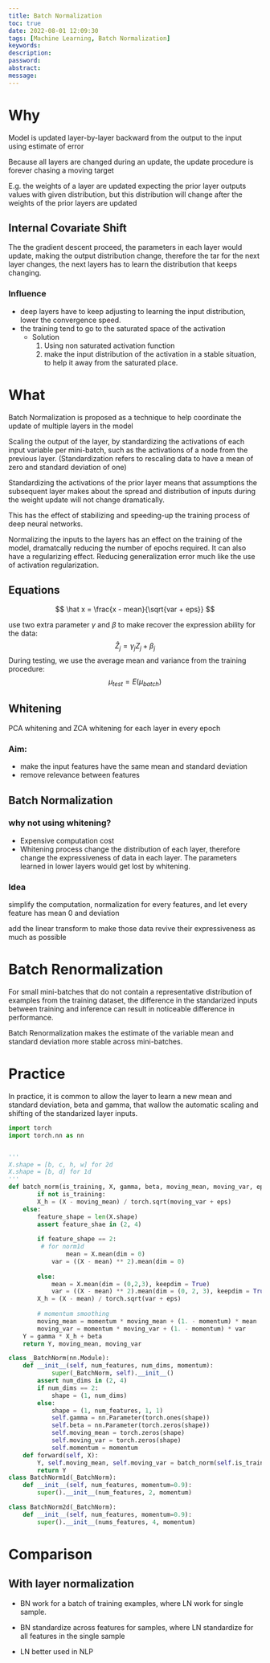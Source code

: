 ```yaml
---
title: Batch Normalization
toc: true
date: 2022-08-01 12:09:30
tags: [Machine Learning, Batch Normalization]
keywords:
description:
password:
abstract:
message:
---
```




# Why

Model is updated layer-by-layer backward from the output to the input using estimate of error

Because all layers are changed during an update, the update procedure is forever chasing a moving target

<!-- more -->

E.g. the weights of a layer are updated expecting the prior layer outputs values with given distribution, but this distribution will change after the weights of the prior layers are updated



## Internal Covariate Shift

The the gradient descent proceed, the parameters in each layer would update, making the output distribution change, therefore the tar for the next layer changes, the next layers has to learn the distribution that keeps changing.

### Influence

* deep layers have to keep adjusting to learning the input distribution, lower the convergence speed.
* the training tend to go to the saturated space of the activation
    * Solution
        1. Using non saturated activation function
        2. make the input distribution of the activation in a stable situation, to help it away from the saturated place.



# What

Batch Normalization is proposed as a technique to help coordinate the update of multiple layers in the model

Scaling the output of the layer, by standardizing the activations of each input variable per mini-batch, such as the activations of a node from the previous layer. (Standardization refers to rescaling data to have a mean of zero and standard deviation of one)

Standardizing the activations of the prior layer means that assumptions the subsequent layer makes about the spread and distribution of inputs during the weight update will not change dramatically. 

This has the effect of stabilizing and speeding-up the training process of deep neural networks.

Normalizing the inputs to the layers has an effect on the training of the model, dramatcally reducing the number of epochs required. It can also have a regularizing effect. Reducing generalization error much like the use of activation regularization.

## Equations

$$
\hat x = \frac{x - mean}{\sqrt{var + eps}} 
$$

use two extra parameter $\gamma$  and $\beta$ to make recover the expression ability for the data:
$$
\hat Z_j = \gamma_j Z_j + \beta_j
$$
During testing, we use the average mean and variance from the training procedure:
$$
\mu_{test} = E(\mu_{batch})
$$




## Whitening

PCA whitening and ZCA whitening for each layer in every epoch 

### Aim:

* make the input features have the same mean and standard deviation
* remove relevance between features

## Batch Normalization

### why not using whitening?

* Expensive computation cost
* Whitening process change the distribution of each layer, therefore change the expressiveness of data in each layer. The parameters learned in lower layers would get lost by whitening.



### Idea

simplify the computation, normalization for every features, and let every feature has mean 0 and deviation 

add the linear transform to make those data revive their expressiveness as much as possible



# Batch Renormalization

For small mini-batches that do not contain a representative distribution of examples from the training dataset, the difference in the standarized inputs between training and inference can result in noticeable difference in performance. 

Batch Renormalization makes the estimate of the variable mean and standard deviation more stable across mini-batches.





# Practice

In practice, it is common to allow the layer to learn a new mean and standard deviation, beta and gamma, that wallow the automatic scaling and shifting of the standarized layer inputs. 

```python
import torch
import torch.nn as nn


'''
X.shape = [b, c, h, w] for 2d
X.shape = [b, d] for 1d
'''
def batch_norm(is_training, X, gamma, beta, moving_mean, moving_var, eps, momentum):
		if not is_training:
      	X_h = (X - moving_mean) / torch.sqrt(moving_var + eps)
    else:
      	feature_shape = len(X.shape)
        assert feature_shae in (2, 4)
        
        if feature_shape == 2:
         # for norm1d
        		mean = X.mean(dim = 0)
          	var = ((X - mean) ** 2).mean(dim = 0)
            
        else:
          	mean = X.mean(dim = (0,2,3), keepdim = True)
            var = ((X - mean) ** 2).mean(dim = (0, 2, 3), keepdim = True)
        X_h = (X - mean) / torch.sqrt(var + eps)
        
        # momentum smoothing
        moving_mean = momentum * moving_mean + (1. - momentum) * mean
        moving_var = momentum * moving_var + (1. - momentum) * var
    Y = gamma * X_h + beta
  	return Y, moving_mean, moving_var

class _BatchNorm(nn.Module):
  	def __init__(self, num_features, num_dims, momentum):
    		super(_BatchNorm, self).__init__()
        assert num_dims in (2, 4)
        if num_dims == 2:
          	shape = (1, num_dims)
       	else:
          	shape = (1, num_features, 1, 1)
            self.gamma = nn.Parameter(torch.ones(shape))
            self.beta = nn.Parameter(torch.zeros(shape))
            self.moving_mean = torch.zeros(shape)
            self.moving_var = torch.zeros(shape)
            self.momentum = momentum
    def forward(self, X):
      	Y, self.moving_mean, self.moving_var = batch_norm(self.is_training, X, self.gamma, self.beta, self.moving_mean, self.moving_var, eps=1e-5, momentum = self.momentum)
        return Y
class BatchNorm1d(_BatchNorm):
    def __init__(self, num_features, momentum=0.9):
        super().__init__(num_features, 2, momentum)

class BatchNorm2d(_BatchNorm):
  	def __init__(self, num_features, momentum=0.9):
        super().__init__(nums_features, 4, momentum)

```





# Comparison



## With layer normalization

* BN work for a batch of training examples, where LN work for single sample.

* BN standardize across features for samples, where LN standardize for all features in the single sample
* LN better used in NLP